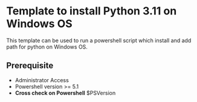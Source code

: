 # Template to install Python 3.11 on Windows OS

This template can be used to run a powershell script which install and add path for python on  Windows OS.

## Prerequisite

* Administrator Access
* Powershell version >= 5.1
* **Cross check on Powershell**
    $PSVersion

